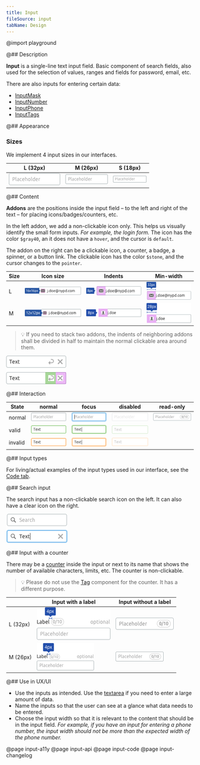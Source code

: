 ```yaml
---
title: Input
fileSource: input
tabName: Design
---
```


@import playground

@## Description

**Input** is a single-line text input field. Basic component of search fields, also used for the selection of values, ranges and fields for password, email, etc.

There are also inputs for entering certain data:

- [InputMask](/components/input-mask/)
- [InputNumber](/components/input-number/)
- [InputPhone](/components/input-phone/)
- [InputTags](/components/input-tags/)

@## Appearance

### Sizes

We implement 4 input sizes in our interfaces.

|                 L (32px)                 |                 M (26px)                 |                 S (18px)                 |
| :--------------------------------------: | :--------------------------------------: | :--------------------------------------: |
| ![input-l no-margin](static/input-l.png) | ![input-m no-margin](static/input-m.png) | ![input-s no-margin](static/input-s.png) |

@## Content

**Addons** are the positions inside the input field – to the left and right of the text – for placing icons/badges/counters, etc.

In the left addon, we add a non-clickable icon only. This helps us visually identify the small form inputs. _For example, the login form._ The icon has the color `$gray40`, an it does not have a `hover`, and the cursor is `default`.

The addon on the right can be a clickable icon, a counter, a badge, a spinner, or a button link. The clickable icon has the color `$stone`, and the cursor changes to the `pointer`.

| Size | Icon size                                     | Indents                                          | Min-width                                      |
| ---- | --------------------------------------------- | ------------------------------------------------ | ---------------------------------------------- |
| L    | ![addon-l no-margin](static/addon-l-icon.png) | ![addon-l no-margin](static/addon-l-padding.png) | ![addon-l no-margin](static/addon-l-width.png) |
| M    | ![addon-m no-margin](static/addon-m-icon.png) | ![addon-m no-margin](static/addon-m-padding.png) | ![addon-m no-margin](static/addon-m-width.png) |

> 💡 If you need to stack two addons, the indents of neighboring addons shall be divided in half to maintain the normal clickable area around them.

![padding-collapse](static/padding_collapse.png)

@## Interaction

| State   | normal                                               | focus                                                            | disabled                                                               | read-only                                              |
| ------- | ---------------------------------------------------- | ---------------------------------------------------------------- | ---------------------------------------------------------------------- | ------------------------------------------------------ |
| normal  | ![input-normal no-margin](static/input-normal.png)   | ![input-normal-focus no-margin](static/input-normal-focus.png)   | ![input-normal-disabled no-margin](static/input-normal-disabled.png)   | ![input-readonly no-margin](static/input-readonly.png) |
| valid   | ![input-valid no-margin](static/input-valid.png)     | ![input-valid-focus no-margin](static/input-valid-focus.png)     | ![input-valid-disabled no-margin](static/input-valid-disabled.png)     |                                                        |
| invalid | ![input-invalid no-margin](static/input-invalid.png) | ![input-invalid-focus no-margin](static/input-invalid-focus.png) | ![input-invalid-disabled no-margin](static/input-invalid-disabled.png) |                                                        |

@## Input types

For living/actual examples of the input types used in our interface, see the [Code tab](/components/input/input-code).

@## Search input

The search input has a non-clickable search icon on the left. It can also have a clear icon on the right.

![search input](static/search.png)

@## Input with a counter

There may be a [counter](/components/counter/) inside the input or next to its name that shows the number of available characters, limits, etc. The counter is non-clickable.

> 💡 Please do not use the [Tag](/components/tag/) component for the counter. It has a different purpose.

|          | Input with a label                          | Input without a label                          |
| -------- | ------------------------------------------- | ---------------------------------------------- |
| L (32px) | ![input with counter](static/counter-L.png) | ![input with counter](static/counter-in-l.png) |
| M (26px) | ![input with counter](static/counter-M.png) | ![input with counter](static/counter-in-m.png) |

@## Use in UX/UI

- Use the inputs as intended. Use the [textarea](/components/textarea/) if you need to enter a large amount of data.
- Name the inputs so that the user can see at a glance what data needs to be entered.
- Choose the input width so that it is relevant to the content that should be in the input field. _For example, if you have an input for entering a phone number, the input width should not be more than the expected width of the phone number._

@page input-a11y
@page input-api
@page input-code
@page input-changelog
